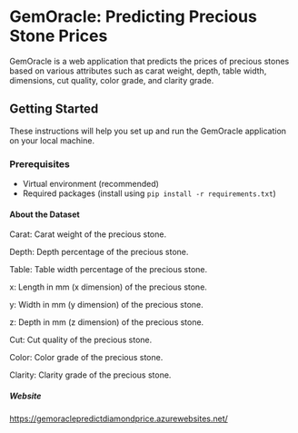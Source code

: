 # GemOracle: Predicting Precious Stone Prices

GemOracle is a web application that predicts the prices of precious stones based on various attributes such as carat weight, depth, table width, dimensions, cut quality, color grade, and clarity grade.

## Getting Started

These instructions will help you set up and run the GemOracle application on your local machine.

### Prerequisites

- Virtual environment (recommended)
- Required packages (install using `pip install -r requirements.txt`)

#### About the Dataset
Carat: Carat weight of the precious stone.

Depth: Depth percentage of the precious stone.

Table: Table width percentage of the precious stone.

x: Length in mm (x dimension) of the precious stone.

y: Width in mm (y dimension) of the precious stone.

z: Depth in mm (z dimension) of the precious stone.

Cut: Cut quality of the precious stone.

Color: Color grade of the precious stone.

Clarity: Clarity grade of the precious stone.

##### Website
https://gemoraclepredictdiamondprice.azurewebsites.net/
  
